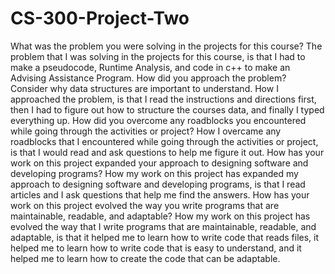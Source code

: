 # CS-300-Project-Two
What was the problem you were solving in the projects for this course?
The problem that I was solving in the projects for this course, is that I had to make a pseudocode, Runtime Analysis, and code in c++ to make an Advising Assistance Program.
How did you approach the problem? Consider why data structures are important to understand.
How I approached the problem, is that I read the instructions and directions first, then I had to figure out how to structure the courses data, and finally I typed everything up.
How did you overcome any roadblocks you encountered while going through the activities or project?
How I overcame any roadblocks that I encountered while going through the activities or project, is that I would read and ask questions to help me figure it out.
How has your work on this project expanded your approach to designing software and developing programs?
How my work on this project has expanded my approach to designing software and developing programs, is that I read articles and I ask questions that help me find the answers.
How has your work on this project evolved the way you write programs that are maintainable, readable, and adaptable?
How my work on this project has evolved the way that I write programs that are maintainable, readable, and adaptable, is that it helped me to learn how to write code that reads files, it helped me to learn how to write code that is easy to understand, and it helped me to learn how to create the code that can be adaptable.
